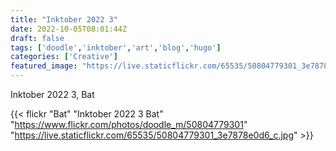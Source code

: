 ```yaml
---
title: "Inktober 2022 3"
date: 2022-10-05T08:01:44Z
draft: false
tags: ['doodle','inktober','art','blog','hugo']
categories: ['Creative']
featured_image: "https://live.staticflickr.com/65535/50804779301_3e7878e0d6_c.jpg"
---
```


Inktober 2022 3, Bat


{{< flickr "Bat"
           "Inktober 2022 3 Bat"
           "https://www.flickr.com/photos/doodle_m/50804779301"
           "https://live.staticflickr.com/65535/50804779301_3e7878e0d6_c.jpg" >}}
